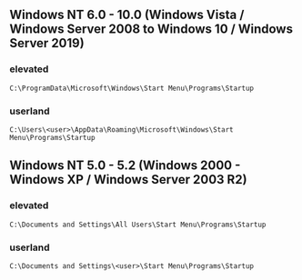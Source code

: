 ## Windows NT 6.0 - 10.0 (Windows Vista / Windows Server 2008 to Windows 10 / Windows Server 2019)
### elevated
```
C:\ProgramData\Microsoft\Windows\Start Menu\Programs\Startup
```

### userland 
```
C:\Users\<user>\AppData\Roaming\Microsoft\Windows\Start Menu\Programs\Startup
```

## Windows NT 5.0 - 5.2 (Windows 2000 - Windows XP / Windows Server 2003 R2)
### elevated 
```
C:\Documents and Settings\All Users\Start Menu\Programs\Startup
```

### userland 
```
C:\Documents and Settings\<user>\Start Menu\Programs\Startup
```

